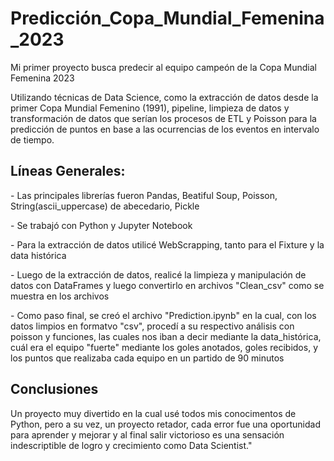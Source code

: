 # Predicción_Copa_Mundial_Femenina_2023
<p> Mi primer proyecto busca predecir al equipo campeón de la Copa Mundial Femenina 2023</p>
<p> Utilizando técnicas de Data Science, como la extracción de datos desde la primer Copa Mundial Femenino (1991), pipeline, limpieza de datos y transformación 
de datos que serían los procesos de ETL y Poisson para la predicción de puntos en base a las ocurrencias de los eventos en intervalo de tiempo.</p>
<h2>Líneas Generales:</h2>
<p> - Las principales librerías fueron Pandas, Beatiful Soup, Poisson, String(ascii_uppercase) de abecedario, Pickle </p>
<p> - Se trabajó con Python y Jupyter Notebook
<p> - Para la extracción de datos utilicé WebScrapping, tanto para el Fixture y la data histórica</p>
<p> - Luego de la extracción de datos, realicé la limpieza y manipulación de datos con DataFrames y luego convertirlo en archivos "Clean_csv" como se muestra en los archivos</p>
<p> - Como paso final, se creó el archivo "Prediction.ipynb" en la cual, con los datos limpios en formatvo "csv", procedí a su respectivo análisis con poisson y funciones, las cuales nos iban a decir mediante la data_histórica, cuál era el equipo "fuerte" mediante los goles anotados, goles recibidos, y los puntos que realizaba cada equipo en un partido de 90 minutos   </p>
<h2>Conclusiones</h2>
<p> Un proyecto muy divertido en la cual usé todos mis conocimentos de Python, pero a su vez, un proyecto retador, cada error fue una oportunidad para aprender y mejorar y al final salir victorioso es una sensación indescriptible de logro y crecimiento como Data Scientist."   </p>
